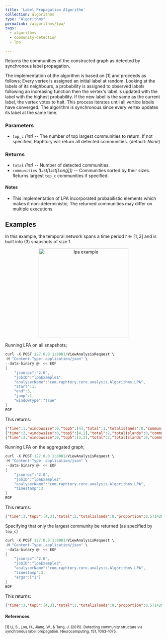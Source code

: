 ```yaml
---
title: 'Label Propagation Algorithm'
collection: algorithms
type: "Algorithms"
permalink: /algorithms/lpa/
tags:
  - algorithms
  - community-detection
  - lpa

---
```


Returns the communities of the constructed graph as detected by synchronous label propagation. 

The implementation of the algorithm is based on [1] and proceeds as follows; Every vertex is assigned an initial label at random. Looking at the labels of its neighbours, a probability is assigned to observed labels following an increasing function then the vertex's label is updated with the label with the highest probability. If the new label is the same as the current label, the vertex votes to halt. This process iterates until all vertice labels have converged. The algorithm is synchronous since every vertex updates its label at the same time.


### Parameters
* `top_c` _(Int)_ -- The number of top largest communities to return. If not specified, Raphtory will return all detected communities. (default: _None_)

### Returns
* `total` _(Int)_ -- Number of detected communities.
* `communities` _(List[List[Long]])_ -- Communities sorted by their sizes. Returns largest `top_c` communities if specified.

#### Notes
* This implementation of LPA incorporated probabilistic elements which makes it non-deterministic; The returned communities may differ on multiple executions.

## Examples
In this example, the temporal network spans a time period $t \in [1,3]$ and is built into (3) snapshots of size 1.
 
<p align="center">
	<img src="../../images/lpa-ex.png" style="width: 30vw;" alt="lpa example"/>
</p>


Running LPA on all snapshots;
```scala
curl -X POST 127.0.0.1:8081/ViewAnalysisRequest \
-H "Content-Type: application/json" \
--data-binary @- << EOF 
{
	"jsonrpc":"2.0",
	"jobID":"lpaExample1",
	"analyserName":"com.raphtory.core.analysis.Algorithms.LPA",
	"start":1,
	"end":3,
	"jump":1,
	"windowType":"true"
}
EOF
```

This returns: 

```json
{"time":1,"windowsize":0,"top5":[4],"total":1,"totalIslands":0,"communities": [[1,2,6,5]],"proportion":1.0, "viewTime":36}
{"time":2,"windowsize":0,"top5":[4,2],"total":2,"totalIslands":0,"communities": [[4,3,1,2],[6,5]],"proportion":0.6666667, "viewTime":29}
{"time":3,"windowsize":0,"top5":[3,3],"total":2,"totalIslands":0,"communities": [[5,6,7],[4,1,3]],"proportion":0.5, "viewTime":33}
```
Running LPA on the aggregated graph;
```scala
curl -X POST 127.0.0.1:8081/ViewAnalysisRequest \
-H "Content-Type: application/json" \
--data-binary @- << EOF 
{
	"jsonrpc":"2.0",
	"jobID":"lpaExample2",
	"analyserName":"com.raphtory.core.analysis.Algorithms.LPA",
	"timestamp":3
}
EOF
```

This returns:

```json
{"time":3,"top5":[4,3],"total":2,"totalIslands":0,"proportion":0.5714286, "communities":[[4,3,2,1],[6,7,5]],"viewTime":30}
```

Specifying that only the largest community be returned (as specified by `top_c`)

```scala
curl -X POST 127.0.0.1:8081/ViewAnalysisRequest \
-H "Content-Type: application/json" \
--data-binary @- << EOF 
{
	"jsonrpc":"2.0",
	"jobID":"lpaExample3",
	"analyserName":"com.raphtory.core.analysis.Algorithms.LPA",
	"timestamp":3,
	"args":["1"]
}
EOF
```
This returns:
```json
{"time":3,"top5":[4,3],"total":2,"totalIslands":0,"proportion":0.5714286, "communities":[[3,2,1,4]],"viewTime":33}
```

#### References
<sup>[1] Li, S., Lou, H., Jiang, W., & Tang, J. (2015). Detecting community structure via synchronous label propagation. Neurocomputing, 151, 1063-1075.<sup/>
